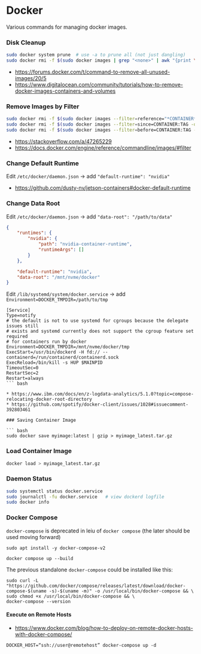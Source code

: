 # Docker

Various commands for managing docker images.

### Disk Cleanup

``` bash
sudo docker system prune  # use -a to prune all (not just dangling)
sudo docker rmi -f $(sudo docker images | grep "<none>" | awk "{print \$3}")
```

* https://forums.docker.com/t/command-to-remove-all-unused-images/20/5
* https://www.digitalocean.com/community/tutorials/how-to-remove-docker-images-containers-and-volumes

### Remove Images by Filter

``` bash
sudo docker rmi -f $(sudo docker images --filter=reference="*CONTAINER*:*TAG*" -q)
sudo docker rmi -f $(sudo docker images --filter=since=CONTAINER:TAG -q)
sudo docker rmi -f $(sudo docker images --filter=before=CONTAINER:TAG -q)
```

* https://stackoverflow.com/a/47265229
* https://docs.docker.com/engine/reference/commandline/images/#filter

### Change Default Runtime

Edit `/etc/docker/daemon.json` → add `"default-runtime": "nvidia"` 

* https://github.com/dusty-nv/jetson-containers#docker-default-runtime

### Change Data Root

Edit `/etc/docker/daemon.json` → add `"data-root": "/path/to/data"`

``` json
{
    "runtimes": {
        "nvidia": {
            "path": "nvidia-container-runtime",
            "runtimeArgs": []
        }
    },

    "default-runtime": "nvidia",
    "data-root": "/mnt/nvme/docker"
}
```

Edit `/lib/systemd/system/docker.service` → add `Environment=DOCKER_TMPDIR=/path/to/tmp`

```
[Service]
Type=notify
# the default is not to use systemd for cgroups because the delegate issues still
# exists and systemd currently does not support the cgroup feature set required
# for containers run by docker
Environment=DOCKER_TMPDIR=/mnt/nvme/docker/tmp
ExecStart=/usr/bin/dockerd -H fd:// --containerd=/run/containerd/containerd.sock
ExecReload=/bin/kill -s HUP $MAINPID
TimeoutSec=0
RestartSec=2
Restart=always
``` bash

* https://www.ibm.com/docs/en/z-logdata-analytics/5.1.0?topic=compose-relocating-docker-root-directory
* https://github.com/spotify/docker-client/issues/1028#issuecomment-392803461

### Saving Container Image

``` bash
sudo docker save myimage:latest | gzip > myimage_latest.tar.gz
```

### Load Container Image

``` bash
docker load > myimage_latest.tar.gz
```

### Daemon Status

``` bash
sudo systemctl status docker.service
sudo journalctl -fu docker.service   # view dockerd logfile
sudo docker info
```

### Docker Compose

`docker-compose` is deprecated in leiu of `docker compose` (the later should be used moving forward)

```
sudo apt install -y docker-compose-v2
```

```
docker compose up --build
```

The previous standalone `docker-compose` could be installed like this:

```
sudo curl -L "https://github.com/docker/compose/releases/latest/download/docker-compose-$(uname -s)-$(uname -m)" -o /usr/local/bin/docker-compose && \
sudo chmod +x /usr/local/bin/docker-compose && \
docker-compose --version
```

#### Execute on Remote Hosts

* https://www.docker.com/blog/how-to-deploy-on-remote-docker-hosts-with-docker-compose/

```
DOCKER_HOST=“ssh://user@remotehost” docker-compose up -d
```

